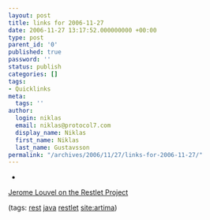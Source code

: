 ```yaml
---
layout: post
title: links for 2006-11-27
date: 2006-11-27 13:17:52.000000000 +00:00
type: post
parent_id: '0'
published: true
password: ''
status: publish
categories: []
tags:
- Quicklinks
meta:
  tags: ''
author:
  login: niklas
  email: niklas@protocol7.com
  display_name: Niklas
  first_name: Niklas
  last_name: Gustavsson
permalink: "/archives/2006/11/27/links-for-2006-11-27/"
---
```

- 
[Jerome Louvel on the Restlet Project](http://www.artima.com/forums/flat.jsp?forum=276&thread=184736)

(tags: [rest](http://del.icio.us/protocol7/rest) [java](http://del.icio.us/protocol7/java) [restlet](http://del.icio.us/protocol7/restlet) [site:artima](http://del.icio.us/protocol7/site:artima))
